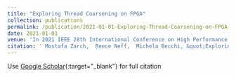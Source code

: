```yaml
---
title: "Exploring Thread Coarsening on FPGA"
collection: publications
permalink: /publication/2021-01-01-Exploring-Thread-Coarsening-on-FPGA
date: 2021-01-01
venue: 'In 2021 IEEE 28th International Conference on High Performance Computing, Data, and Analytics (HiPC)'
citation: ' Mostafa Zarch,  Reece Neff,  Michela Becchi, &quot;Exploring Thread Coarsening on FPGA.&quot; In 2021 IEEE 28th International Conference on High Performance Computing, Data, and Analytics (HiPC), 2021.'
---
```

Use [Google Scholar](https://scholar.google.com/scholar?q=Exploring+Thread+Coarsening+on+FPGA){:target="_blank"} for full citation